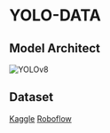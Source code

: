 # YOLO-DATA
## Model Architect
![YOLOv8](https://blog.roboflow.com/content/images/size/w1600/2023/01/image-16.png)
## Dataset
[Kaggle](https://www.kaggle.com/datasets/risangbaskoro/wlasl-processed)
[Roboflow](https://universe.roboflow.com/manu-fd9da/asl-detection-ib7vw)
